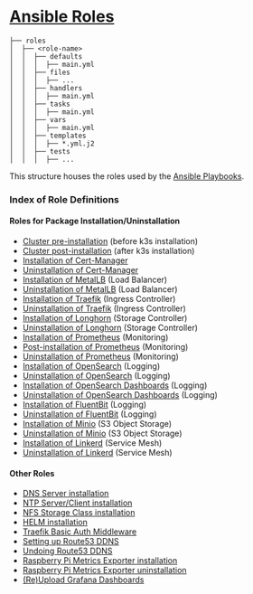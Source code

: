 # [Ansible Roles](https://docs.ansible.com/ansible/latest/playbook_guide/playbooks_reuse_roles.html#roles)

```
├── roles
│  ├── <role-name>
│  │  ├── defaults
│  │  │  ├── main.yml
│  │  ├── files
│  │  │  ├── ...
│  │  ├── handlers
│  │  │  ├── main.yml
│  │  ├── tasks
│  │  │  ├── main.yml
│  │  ├── vars
│  │  │  ├── main.yml
│  │  ├── templates
│  │  │  ├── *.yml.j2
│  │  ├── tests
│  │  │  ├── ...
```

This structure houses the roles used by the [Ansible Playbooks](../playbooks/README.md).

### Index of Role Definitions

#### Roles for Package Installation/Uninstallation

- [Cluster pre-installation](cluster-pre-install/README.md) (before k3s installation)
- [Cluster post-installation](cluster-post-install/README.md) (after k3s installation)
- [Installation of Cert-Manager](./cert-manager-install/README.md)
- [Uninstallation of Cert-Manager](./cert-manager-uninstall/README.md)
- [Installation of MetalLB](./metallb-install/README.md) (Load Balancer)
- [Uninstallation of MetalLB](./metallb-uninstall/README.md) (Load Balancer)
- [Installation of Traefik](./traefik-install/README.md) (Ingress Controller)
- [Uninstallation of Traefik](./traefik-uninstall/README.md) (Ingress Controller)
- [Installation of Longhorn](./longhorn-install/README.md) (Storage Controller)
- [Uninstallation of Longhorn](./longhorn-uninstall/README.md) (Storage Controller)
- [Installation of Prometheus](./prometheus-install/README.md) (Monitoring)
- [Post-installation of Prometheus](./prometheus-post-install/README.md) (Monitoring)
- [Uninstallation of Prometheus](./prometheus-uninstall/README.md) (Monitoring)
- [Installation of OpenSearch](./opensearch-install/README.md) (Logging)
- [Uninstallation of OpenSearch](./opensearch-uninstall/README.md) (Logging)
- [Installation of OpenSearch Dashboards](./opensearch-dashboards-install/README.md) (Logging)
- [Uninstallation of OpenSearch Dashboards](./opensearch-dashboards-uninstall/README.md) (Logging)
- [Installation of FluentBit](./fluentbit-install/README.md) (Logging)
- [Uninstallation of FluentBit](./fluentbit-uninstall/README.md) (Logging)
- [Installation of Minio](./minio-install/README.md) (S3 Object Storage)
- [Uninstallation of Minio](./minio-uninstall/README.md) (S3 Object Storage)
- [Installation of Linkerd](./linkerd-install/README.md) (Service Mesh)
- [Uninstallation of Linkerd](./linkerd-uninstall/README.md) (Service Mesh)
             
#### Other Roles

- [DNS Server installation](./dnsmasq/README.md)
- [NTP Server/Client installation](./chrony/README.md)
- [NFS Storage Class installation](./nfs-storage/README.md)
- [HELM installation](./helm/README.md)
- [Traefik Basic Auth Middleware](./traefik-basic-auth/README.md)
- [Setting up Route53 DDNS](./route53-ddns-install/README.md)
- [Undoing Route53 DDNS](./route53-ddns-uninstall/README.md)
- [Raspberry Pi Metrics Exporter installation](./rpi-metrics-exporter-install/README.md)
- [Raspberry Pi Metrics Exporter uninstallation](./rpi-metrics-exporter-uninstall/README.md)
- [(Re)Upload Grafana Dashboards](./grafana-dashboards/README.md)

 